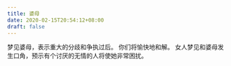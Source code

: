 ```yaml
---
title: 婆母
date: 2020-02-15T20:54:12+08:00
draft: false
---
```


梦见婆母，表示重大的分歧和争执过后。
你们将愉快地和解。
女人梦见和婆母发生口角，预示有个讨厌的无情的人将使她非常困扰。
